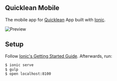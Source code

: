 ## Quicklean Mobile
The mobile app for [Quicklean](https://github.com/JcRicaro/quicklean) App built with [Ionic](http://ionic.io/).

![Preview](preview.png)

## Setup
Follow [Ionic's Getting Started Guide](http://ionicframework.com/getting-started/). Afterwards, run:

```bash
$ ionic serve
$ gulp 
$ open localhost:8100
```